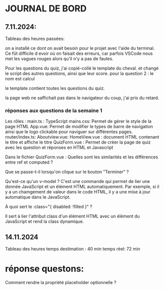 # JOURNAL DE BORD

## 7.11.2024:

Tableau des heures passées:

on a installé ce dont on avait besoin pour le projet avec l'aide du terminal.
Ce fût difficile d evoir où on faisait des erreurs, car parfois VSCode nous met les vagues rouges alors qu'il n'y a pas de fautes.

Pour les questions du quiz, j'ai copié-collé le template du cheval. et changé le script des autres questions, ainsi que leur score.
pour la question 2 : le nom est calcul

le template contient toutes les questions du quiz.

la page web ne saffichait pas dans le navigateur du coup, j'ai pris du retard.

### réponses aux questions de la semaine 1

Les rôles :
main.ts : TypeScript
mains.css: Permet de gérer le style de la page HTML
App.vue: Permet de modifier le types de barre de navigation ainsi que le logo clickable pour naviguer sur différentes pages.
router/index.ts:
Aboutview.vue:
HomeView.vue : document HTML contenant le titre et affiche le titre
QuizForm.vue : Permet de créer la page de quiz avec les question et réponses en HTML et Javascript

Dans le fichier QuizForm.vue :
Quelles sont les similarités et les différences entre ref et computed ?

Que se passe-t-il lorsqu'on clique sur le bouton "Terminer" ?

Qu'est-ce qu'un v-model ?
C'est une commande qui permet de lier une donnée JavaScript et un élément HTML automatiquement. Par exemple, si il y a un chamgement de valeur dans le code HTML, il y a une mise à jour automatique dans le JavaScript.

À quoi sert le :class="{ disabled: !filled }" ?

Il sert à lier l'attribut class d'un élément HTML avec un élément du JavaScript et rend la class dynamique.

## 14.11.2024

Tableau des heures
temps destimation : 40 min
temps réel: 72 min

# réponse questons:

Comment rendre la propriété placeholder optionnelle ?
